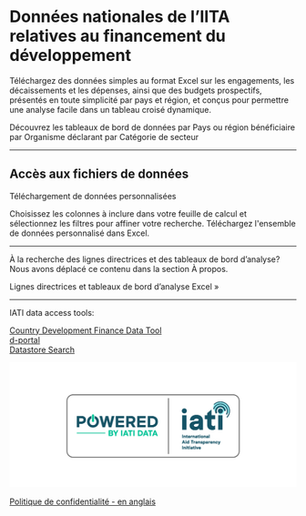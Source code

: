 # Données nationales de l’IITA relatives au financement du développement

<p class="lead">Téléchargez des données simples au format Excel sur les engagements, les décaissements et les dépenses, ainsi que des budgets prospectifs, présentés en toute simplicité par pays et région, et conçus pour permettre une analyse facile dans un tableau croisé dynamique.</p>


<b-card img-src="/data-dashboards-background-countries.png" img-alt="Image" overlay body-class="d-flex align-items-center">
  <b-btn block variant="primary" to="/fr/data/">Découvrez les tableaux de bord de données<font-awesome-icon :icon="['fa', 'chart-simple']" /></b-btn>
</b-card>
<b-row class="mt-2">
    <b-col lg="4">
        <b-btn
            block
            variant="outline-primary"
            class="mb-2"
            to="/fr/data/recipient-country-or-region/">par Pays ou région bénéficiaire</b-btn>
    </b-col>
    <b-col lg="4">
        <b-btn
            block
            variant="outline-primary"
            class="mb-2"
            to="/fr/data/reporting-organisation/">par Organisme déclarant</b-btn>
    </b-col>
    <b-col lg="4">
        <b-btn
        block
        variant="outline-primary"
        class="mb-2"
        to="/fr/data/sector-category/">par Catégorie de secteur</b-btn>
    </b-col>
</b-row>

<hr />

<b-card-group>

<b-card class="text-md-center">

## Accès aux fichiers de données

<download-file></download-file>

</b-card>
    <b-card>
        <p><b-btn block variant="primary" to="/fr/data/custom/">Téléchargement de données personnalisées <font-awesome-icon :icon="['fa', 'wand-magic-sparkles']" /></b-btn></p>
        <p>Choisissez les colonnes à inclure dans votre feuille de calcul et sélectionnez les filtres pour affiner votre recherche. Téléchargez l'ensemble de données personnalisé dans Excel.</p>
    </b-card>
</b-card-group>
<hr />
<b-alert show variant="secondary" class="text-center">
    <p>À la recherche des lignes directrices et des tableaux de bord d’analyse? Nous avons déplacé ce contenu dans la section À propos.</p>
    <b-btn variant="secondary" to="/fr/guidance-analysis/">Lignes directrices et tableaux de bord d’analyse Excel &raquo;</b-btn>
</b-alert>
<hr />
<div class="text-center">
    <p class="font-weight-bold">IATI data access tools:</p>
    <a href="https://countrydata.iatistandard.org/">Country Development Finance Data Tool</a><br />
    <a href="https://d-portal.org/ctrack.html#view=search">d-portal</a><br />
    <a href="https://datastore.iatistandard.org/">Datastore Search</a><br />
</div>

<p class="center-logo">
    <img src="/powered-by-iati.png" alt="Powered by IATI Data" />
</p>

[Politique de confidentialité - en anglais](https://iatistandard.org/en/privacy-policy/)
